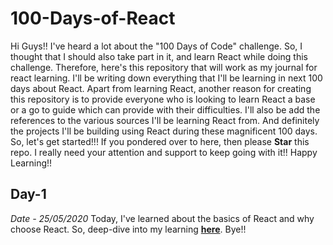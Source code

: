 # 100-Days-of-React
Hi Guys!!
I've heard a lot about the "100 Days of Code" challenge. So, I thought that I should also take part in it, and learn React while doing this challenge. Therefore, here's this repository that will work as my journal for react learning. I'll be writing down everything that I'll be learning in next 100 days about React. 
Apart from learning React, another reason for creating this repository is to provide everyone who is looking to learn React a base or a go to guide which can provide with their difficulties. I'll also be add the references to the various sources I'll be learning React from. And definitely the projects I'll be building using React during these magnificent 100 days.
So, let's get started!!!
If you pondered over to here, then please **Star** this repo. I really need your attention and support to keep going with it!!
Happy Learning!!

## Day-1
*Date - 25/05/2020*
Today, I've learned about the basics of React and why choose React.
So, deep-dive into my learning [**here**](#).
Bye!!

